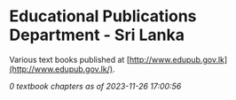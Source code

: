 # Educational Publications Department - Sri Lanka

Various text books published at [http://www.edupub.gov.lk](http://www.edupub.gov.lk/).

*0 textbook chapters as of 2023-11-26 17:00:56*